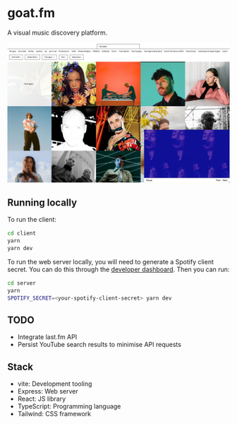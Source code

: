 # goat.fm

A visual music discovery platform.

![Screenshot](./screenshot.png)

## Running locally

To run the client:

```sh
cd client
yarn
yarn dev
```

To run the web server locally, you will need to generate a Spotify client secret. You can do this through the [developer dashboard](https://developer.spotify.com/dashboard/applications). Then you can run:

```sh
cd server
yarn
SPOTIFY_SECRET=<your-spotify-client-secret> yarn dev
```

## TODO

- Integrate last.fm API
- Persist YouTube search results to minimise API requests

## Stack

- vite: Development tooling
- Express: Web server
- React: JS library
- TypeScript: Programming language
- Tailwind: CSS framework
